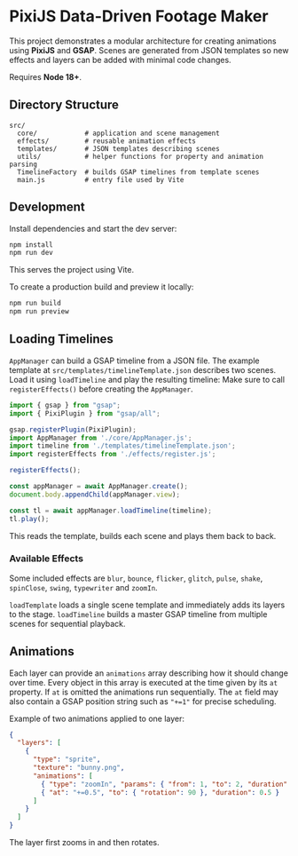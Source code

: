 # PixiJS Data-Driven Footage Maker

This project demonstrates a modular architecture for creating animations using **PixiJS** and **GSAP**. Scenes are generated from JSON templates so new effects and layers can be added with minimal code changes.

Requires **Node 18+**.

## Directory Structure

```
src/
  core/            # application and scene management
  effects/         # reusable animation effects
  templates/       # JSON templates describing scenes
  utils/           # helper functions for property and animation parsing
  TimelineFactory  # builds GSAP timelines from template scenes
  main.js          # entry file used by Vite
```

## Development

Install dependencies and start the dev server:

```bash
npm install
npm run dev
```

This serves the project using Vite.

To create a production build and preview it locally:

```bash
npm run build
npm run preview
```

## Loading Timelines

`AppManager` can build a GSAP timeline from a JSON file. The example template at `src/templates/timelineTemplate.json` describes two scenes. Load it using `loadTimeline` and play the resulting timeline:
Make sure to call `registerEffects()` before creating the `AppManager`.

```javascript
import { gsap } from "gsap";
import { PixiPlugin } from "gsap/all";

gsap.registerPlugin(PixiPlugin);
import AppManager from './core/AppManager.js';
import timeline from './templates/timelineTemplate.json';
import registerEffects from './effects/register.js';

registerEffects();

const appManager = await AppManager.create();
document.body.appendChild(appManager.view);

const tl = await appManager.loadTimeline(timeline);
tl.play();
```

This reads the template, builds each scene and plays them back to back.

### Available Effects
Some included effects are `blur`, `bounce`, `flicker`, `glitch`, `pulse`, `shake`, `spinClose`, `swing`, `typewriter` and `zoomIn`.

`loadTemplate` loads a single scene template and immediately adds its layers to the stage.
`loadTimeline` builds a master GSAP timeline from multiple scenes for sequential playback.

## Animations

Each layer can provide an `animations` array describing how it should change
over time. Every object in this array is executed at the time given by its
`at` property. If `at` is omitted the animations run sequentially. The `at`
field may also contain a GSAP position string such as `"+=1"` for precise
scheduling.

Example of two animations applied to one layer:

```json
{
  "layers": [
    {
      "type": "sprite",
      "texture": "bunny.png",
      "animations": [
        { "type": "zoomIn", "params": { "from": 1, "to": 2, "duration": 0.5 } },
        { "at": "+=0.5", "to": { "rotation": 90 }, "duration": 0.5 }
      ]
    }
  ]
}
```

The layer first zooms in and then rotates.
